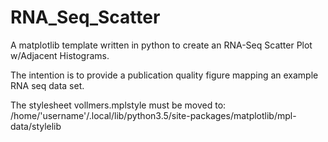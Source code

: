 # RNA_Seq_Scatter

A matplotlib template written in python to create an 
RNA-Seq Scatter Plot w/Adjacent Histograms.

The intention is to provide a publication quality 
figure mapping an example RNA seq data set.

The stylesheet vollmers.mplstyle must be moved to:
/home/'username'/.local/lib/python3.5/site-packages/matplotlib/mpl-data/stylelib
